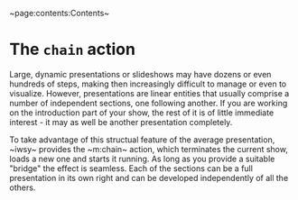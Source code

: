 ~page:contents:Contents~

# The `chain` action

Large, dynamic presentations or slideshows may have dozens or even hundreds of steps, making then increasingly difficult to manage or even to visualize. However, presentations are linear entities that usually comprise a number of independent sections, one following another. If you are working on the introduction part of your show, the rest of it is of little immediate interest - it may as well be another presentation completely.

To take advantage of this structual feature of the average presentation, ~iwsy~ provides the ~m:chain~ action, which terminates the current show, loads a new one and starts it running. As long as you provide a suitable "bridge" the effect is seamless. Each of the sections can be a full presentation in its own right and can be developed independently of all the others.
